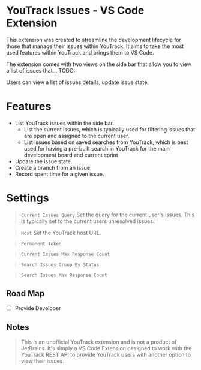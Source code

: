 # YouTrack Issues - VS Code Extension

This extension was created to streamline the development lifecycle for those that manage their issues within YouTrack. It aims to take the most used features within YouTrack and brings them to VS Code.

The extension comes with two views on the side bar that allow you to view a list of issues that... TODO:

Users can view a list of issues details, update issue state,

# Features

- List YouTrack issues within the side bar.
  - List the current issues, which is typically used for filtering issues that are open and assigned to the current user.
  - List issues based on saved searches from YouTrack, which is best used for having a pre-built search in YouTrack for the main development board and current sprint
- Update the issue state.
- Create a branch from an issue.
- Record spent time for a given issue.

# Settings

> `Current Issues Query` Set the query for the current user's issues. This is typically set to the current users unresolved issues.

> `Host` Set the YouTrack host URL.

> `Permanent Token`

> `Current Issues Max Response Count`

> `Search Issues Group By Status`

> `Search Issues Max Response Count`

## Road Map

- [ ] Provide Developer

## Notes

> This is an unofficial YouTrack extension and is not a product of JetBrains. It's simply a VS Code Extension designed to work with the YouTrack REST API to provide YouTrack users with another option to view their issues.
